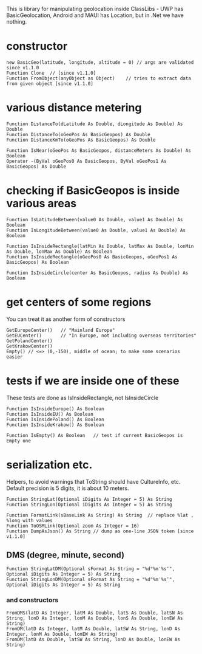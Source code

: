 ﻿
 This is library for manipulating geolocation inside ClassLibs - UWP has BasicGeolocation, Android and MAUI has Location, but in .Net we have nothing.

# constructor

    new BasicGeo(latitude, longitude, altitude = 0) // args are validated since v1.1.0
    Function Clone  // [since v1.1.0]
    Function FromObject(anyObject as Object)    // tries to extract data from given object [since v1.1.0]

# various distance metering

    Function DistanceTo(dLatitude As Double, dLongitude As Double) As Double
    Function DistanceTo(oGeoPos As BasicGeopos) As Double
    Function DistanceKmTo(oGeoPos As BasicGeopos) As Double

    Function IsNear(oGeoPos As BasicGeopos, distanceMeters As Double) As Boolean
    Operator -(ByVal oGeoPos0 As BasicGeopos, ByVal oGeoPos1 As BasicGeopos) As Double

# checking if BasicGeopos is inside various areas

    Function IsLatitudeBetween(value0 As Double, value1 As Double) As Boolean
    Function IsLongitudeBetween(value0 As Double, value1 As Double) As Boolean

    Function IsInsideRectangle(latMin As Double, latMax As Double, lonMin As Double, lonMax As Double) As Boolean
    Function IsInsideRectangle(oGeoPos0 As BasicGeopos, oGeoPos1 As BasicGeopos) As Boolean

    Function IsInsideCircle(center As BasicGeopos, radius As Double) As Boolean

# get centers of some regions

 You can treat it as another form of constructors

    GetEuropeCenter()   // "Mainland Europe"
    GetEUCenter()       // "In Europe, not including overseas territories"
    GetPolandCenter()
    GetKrakowCenter()
    Empty() // <=> (0,-150), middle of ocean; to make some scenarios easier

# tests if we are inside one of these

 These tests are done as IsInsideRectangle, not IsInsideCircle

    Function IsInsideEurope() As Boolean
    Function IsInsideEU() As Boolean
    Function IsInsidePoland() As Boolean
    Function IsInsideKrakow() As Boolean

    Function IsEmpty() As Boolean   // test if current BasicGeopos is Empty one



# serialization etc.

 Helpers, to avoid warnings that ToString should have CultureInfo,  etc. Default precision is 5 digits, it is about 10 meters.

    Function StringLat(Optional iDigits As Integer = 5) As String
    Function StringLon(Optional iDigits As Integer = 5) As String

    Function FormatLink(sBaseLink As String) As String  // replace %lat , %long with values
    Function ToOSMLink(Optional zoom As Integer = 16)
    Function DumpAsJson() As String // dump as one-line JSON token [since v1.1.0]

## DMS (degree, minute, second)

    Function StringLatDM(Optional sFormat As String = "%d°%m′%s″", Optional iDigits As Integer = 5) As String
    Function StringLonDM(Optional sFormat As String = "%d°%m′%s″", Optional iDigits As Integer = 5) As String

### and constructors
    FromDMS(latD As Integer, latM As Double, latS As Double, latSN As String, lonD As Integer, lonM As Double, lonS As Double, lonEW As String) 
    FromDM(latD As Integer, latM As Double, latSW As String, lonD As Integer, lonM As Double, lonEW As String)
    FromDM(latD As Double, latSW As String, lonD As Double, lonEW As String)


